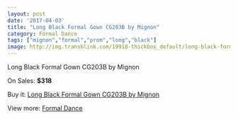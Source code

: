 ```yaml
---
layout: post
date: '2017-04-03'
title: "Long Black Formal Gown CG203B by Mignon"
category: Formal Dance
tags: ["mignon","formal","prom","long","black"]
image: http://img.transblink.com/19918-thickbox_default/long-black-formal-gown-cg203b-by-mignon.jpg
---
```

Long Black Formal Gown CG203B by Mignon

On Sales: **$318**
<a href="https://www.transblink.com/en/formal-dance/6271-long-black-formal-gown-cg203b-by-mignon.html"><amp-img layout="responsive" width="600" height="600" src="//img.transblink.com/19918-thickbox_default/long-black-formal-gown-cg203b-by-mignon.jpg" alt="Long Black Formal Gown CG203B by Mignon 0" /></a>
<a href="https://www.transblink.com/en/formal-dance/6271-long-black-formal-gown-cg203b-by-mignon.html"><amp-img layout="responsive" width="600" height="600" src="//img.transblink.com/19920-thickbox_default/long-black-formal-gown-cg203b-by-mignon.jpg" alt="Long Black Formal Gown CG203B by Mignon 1" /></a>
<a href="https://www.transblink.com/en/formal-dance/6271-long-black-formal-gown-cg203b-by-mignon.html"><amp-img layout="responsive" width="600" height="600" src="//img.transblink.com/19919-thickbox_default/long-black-formal-gown-cg203b-by-mignon.jpg" alt="Long Black Formal Gown CG203B by Mignon 2" /></a>

Buy it: [Long Black Formal Gown CG203B by Mignon](https://www.transblink.com/en/formal-dance/6271-long-black-formal-gown-cg203b-by-mignon.html "Long Black Formal Gown CG203B by Mignon")

View more: [Formal Dance](https://www.transblink.com/en/6-formal-dance "Formal Dance")
